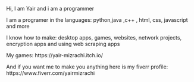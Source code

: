 <p>Hi, I am Yair and i am a programmer</p>

<p>I am a programer in the languages: python,java ,c++ , html, css, javascript and more</p>
<p>I know how to make: desktop apps, games, websites, network projects, encryption apps and using web scraping apps</p>

<p>My games: https://yair-mizrachi.itch.io/</p>

<p>And if you want me to make you anything here is my fiverr profile: https://www.fiverr.com/yairmizrachi</p>
